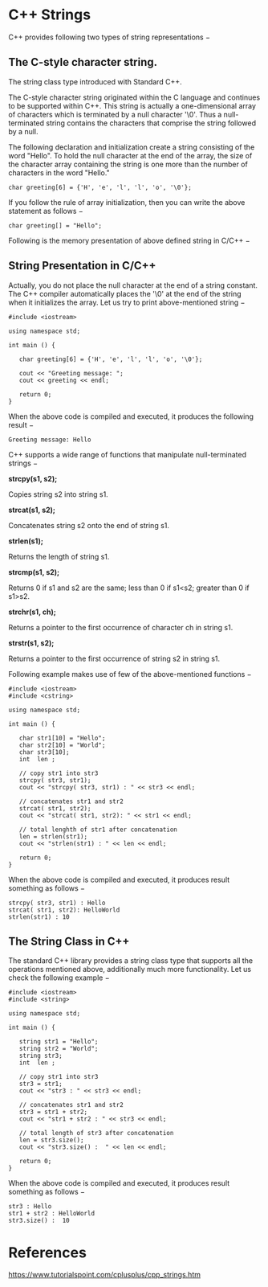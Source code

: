 # C++ Strings

C++ provides following two types of string representations −

## The C-style character string.
The string class type introduced with Standard C++.

The C-style character string originated within the C language and continues to be supported within C++. This string is actually a one-dimensional array of characters which is terminated by a null character '\0'. Thus a null-terminated string contains the characters that comprise the string followed by a null.

The following declaration and initialization create a string consisting of the word "Hello". To hold the null character at the end of the array, the size of the character array containing the string is one more than the number of characters in the word "Hello."
```
char greeting[6] = {'H', 'e', 'l', 'l', 'o', '\0'};
```
If you follow the rule of array initialization, then you can write the above statement as follows −
```
char greeting[] = "Hello";
```
Following is the memory presentation of above defined string in C/C++ −

## String Presentation in C/C++
Actually, you do not place the null character at the end of a string constant. The C++ compiler automatically places the '\0' at the end of the string when it initializes the array. Let us try to print above-mentioned string −

```
#include <iostream>

using namespace std;

int main () {

   char greeting[6] = {'H', 'e', 'l', 'l', 'o', '\0'};

   cout << "Greeting message: ";
   cout << greeting << endl;

   return 0;
}
```
When the above code is compiled and executed, it produces the following result −
```
Greeting message: Hello
```
C++ supports a wide range of functions that manipulate null-terminated strings −

**strcpy(s1, s2);**

Copies string s2 into string s1.

**strcat(s1, s2);**

Concatenates string s2 onto the end of string s1.

**strlen(s1);**

Returns the length of string s1.

**strcmp(s1, s2);**

Returns 0 if s1 and s2 are the same; less than 0 if s1<s2; greater than 0 if s1>s2.

**strchr(s1, ch);**

Returns a pointer to the first occurrence of character ch in string s1.

**strstr(s1, s2);**

Returns a pointer to the first occurrence of string s2 in string s1.

Following example makes use of few of the above-mentioned functions −

```
#include <iostream>
#include <cstring>

using namespace std;

int main () {

   char str1[10] = "Hello";
   char str2[10] = "World";
   char str3[10];
   int  len ;

   // copy str1 into str3
   strcpy( str3, str1);
   cout << "strcpy( str3, str1) : " << str3 << endl;

   // concatenates str1 and str2
   strcat( str1, str2);
   cout << "strcat( str1, str2): " << str1 << endl;

   // total lenghth of str1 after concatenation
   len = strlen(str1);
   cout << "strlen(str1) : " << len << endl;

   return 0;
}
```
When the above code is compiled and executed, it produces result something as follows −
```
strcpy( str3, str1) : Hello
strcat( str1, str2): HelloWorld
strlen(str1) : 10
```

## The String Class in C++
The standard C++ library provides a string class type that supports all the operations mentioned above, additionally much more functionality. Let us check the following example −

```
#include <iostream>
#include <string>

using namespace std;

int main () {

   string str1 = "Hello";
   string str2 = "World";
   string str3;
   int  len ;

   // copy str1 into str3
   str3 = str1;
   cout << "str3 : " << str3 << endl;

   // concatenates str1 and str2
   str3 = str1 + str2;
   cout << "str1 + str2 : " << str3 << endl;

   // total length of str3 after concatenation
   len = str3.size();
   cout << "str3.size() :  " << len << endl;

   return 0;
}
```
When the above code is compiled and executed, it produces result something as follows −
```
str3 : Hello
str1 + str2 : HelloWorld
str3.size() :  10
```

# References
https://www.tutorialspoint.com/cplusplus/cpp_strings.htm
